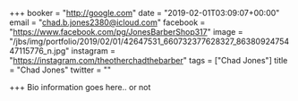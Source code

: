 +++
booker = "http://google.com"
date = "2019-02-01T03:09:07+00:00"
email = "chad.b.jones2380@icloud.com"
facebook = "https://www.facebook.com/pg/JonesBarberShop317"
image = "/jbs/img/portfolio/2019/02/01/42647531_660732377628327_8638092475447115776_n.jpg"
instagram = "https://instagram.com/theotherchadthebarber"
tags = ["Chad Jones"]
title = "Chad Jones"
twitter = ""

+++
Bio information goes here.. or not